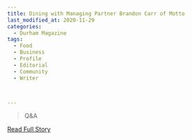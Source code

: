 ```yaml
---
title: Dining with Managing Partner Brandon Carr of Motto
last_modified_at: 2020-11-29
categories:
  - Durham Magazine
tags:
  - Food
  - Business
  - Profile
  - Editorial 
  - Community
  - Writer



---
```


> Q&A

<a href="https://issuu.com/shannonmedia/docs/dmoct_nov16/90" target="_blank">Read Full Story</a>
